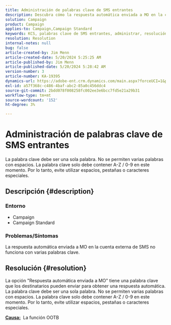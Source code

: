 ```yaml
---
title: Administración de palabras clave de SMS entrantes
description: Descubra cómo la respuesta automática enviada a MO en la cuenta externa de SMS no funciona con varias palabras clave.
solution: Campaign
product: Campaign
applies-to: Campaign,Campaign Standard
keywords: KCS, palabras clave de SMS entrantes, administrar, resolución de problemas, respuesta automática, MO, OOTB
resolution: Resolution
internal-notes: null
bug: false
article-created-by: Jim Menn
article-created-date: 5/20/2024 5:25:25 AM
article-published-by: Jim Menn
article-published-date: 5/20/2024 5:28:42 AM
version-number: 3
article-number: KA-19395
dynamics-url: https://adobe-ent.crm.dynamics.com/main.aspx?forceUCI=1&pagetype=entityrecord&etn=knowledgearticle&id=d8807459-6916-ef11-9f8a-6045bd006268
exl-id: a57f368c-c486-4baf-abc2-85a0c456ddc4
source-git-commit: 2bdd078f008258fc002ee3e6bcc7fd5e21a29b31
workflow-type: tm+mt
source-wordcount: '152'
ht-degree: 3%

---
```


# Administración de palabras clave de SMS entrantes


La palabra clave debe ser una sola palabra. No se permiten varias palabras con espacios. La palabra clave solo debe contener A-Z / 0-9 en este momento. Por lo tanto, evite utilizar espacios, pestañas o caracteres especiales.

## Descripción {#description}


### <b>Entorno</b>

- Campaign
- Campaign Standard




### <b>Problemas/Síntomas</b>

La respuesta automática enviada a MO en la cuenta externa de SMS no funciona con varias palabras clave.


## Resolución {#resolution}


La opción &quot;Respuesta automática enviada a MO&quot; tiene una palabra clave que los destinatarios pueden enviar para obtener una respuesta automática. La palabra clave debe ser una sola palabra. No se permiten varias palabras con espacios. La palabra clave solo debe contener A-Z / 0-9 en este momento. Por lo tanto, evite utilizar espacios, pestañas o caracteres especiales.

<b><u>Causa:</u></b>  La función OOTB
